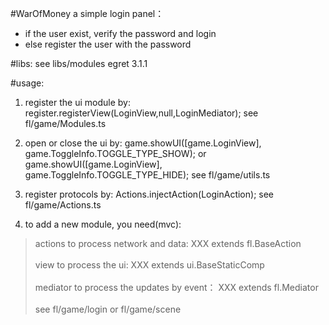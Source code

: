 #WarOfMoney
a simple login panel：
- if the user exist, verify the password and login
- else register the user with the password

#libs:
see libs/modules
egret 3.1.1

#usage:
1. register the ui module by: register.registerView(LoginView,null,LoginMediator);
see fl/game/Modules.ts

2. open or close the ui by:
game.showUI([game.LoginView], game.ToggleInfo.TOGGLE_TYPE_SHOW); or game.showUI([game.LoginView], game.ToggleInfo.TOGGLE_TYPE_HIDE);
see fl/game/utils.ts

3. register protocols by: Actions.injectAction(LoginAction);
see fl/game/Actions.ts

4. to add a new module, you need(mvc):
> actions to process network and data: XXX extends fl.BaseAction<br />     
> view to process the ui: XXX extends ui.BaseStaticComp<br />     
> mediator to process the updates by event： XXX extends fl.Mediator<br />     
see fl/game/login or fl/game/scene

